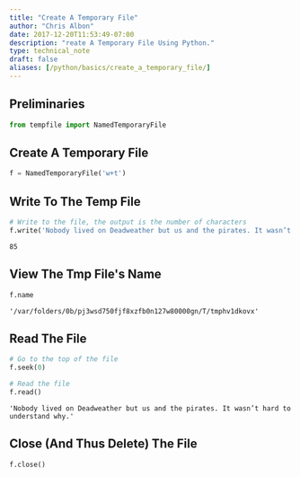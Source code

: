 ```yaml
---
title: "Create A Temporary File"
author: "Chris Albon"
date: 2017-12-20T11:53:49-07:00
description: "reate A Temporary File Using Python."
type: technical_note
draft: false
aliases: [/python/basics/create_a_temporary_file/]
---
```

## Preliminaries


```python
from tempfile import NamedTemporaryFile
```

## Create A Temporary File


```python
f = NamedTemporaryFile('w+t')
```

## Write To The Temp File


```python
# Write to the file, the output is the number of characters
f.write('Nobody lived on Deadweather but us and the pirates. It wasn’t hard to understand why.')
```




    85



## View The Tmp File's Name


```python
f.name
```




    '/var/folders/0b/pj3wsd750fjf8xzfb0n127w80000gn/T/tmphv1dkovx'



## Read The File


```python
# Go to the top of the file
f.seek(0)

# Read the file
f.read()
```




    'Nobody lived on Deadweather but us and the pirates. It wasn’t hard to understand why.'



## Close (And Thus Delete) The File


```python
f.close()
```
